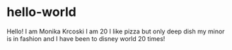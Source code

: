 # hello-world

Hello!
I am Monika Krcoski I am 20 I like pizza but only deep dish
my minor is in fashion and I have been to disney world 20 times!
